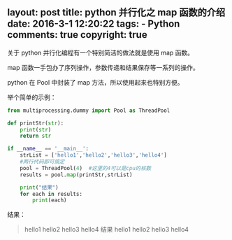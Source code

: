 layout: post
title: python 并行化之 map 函数的介绍
date: 2016-3-1 12:20:22
tags: 
	- Python
comments: true
copyright: true
---

关于 python 并行化编程有一个特别简洁的做法就是使用 map 函数。

map 函数一手包办了序列操作，参数传递和结果保存等一系列的操作。

python 在 Pool 中封装了 map 方法，所以使用起来也特别方便。

<!--more-->


举个简单的示例：
```python
from multiprocessing.dummy import Pool as ThreadPool

def printStr(str):
    print(str)
    return str

if __name__ == '__main__':
    strList = ['hello1','hello2','hello3','hello4']
    #两行代码即可搞定
    pool = ThreadPool(4)  #这里的4可以是cpu的核数
    results = pool.map(printStr,strList)

    print("结果")
    for each in results:
        print(each)
```

结果：

> hello1
hello2
hello3
hello4
结果
hello1
hello2
hello3
hello4





